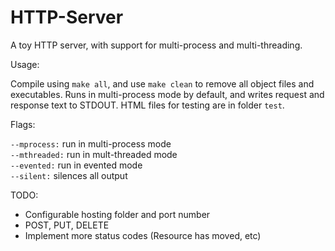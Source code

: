 HTTP-Server
===========

A toy HTTP server, with support for multi-process and multi-threading.

Usage: 

Compile using `make all`, and use `make clean` to remove all object files and executables.
Runs in multi-process mode by default, and writes request and response text to STDOUT.
HTML files for testing are in folder `test`.

Flags:

`--mprocess:` run in multi-process mode<br>
`--mthreaded:` run in mult-threaded mode<br>
`--evented:` run in evented mode<br>
`--silent:` silences all output<br>

TODO:
- Configurable hosting folder and port number
- POST, PUT, DELETE
- Implement more status codes (Resource has moved, etc)
